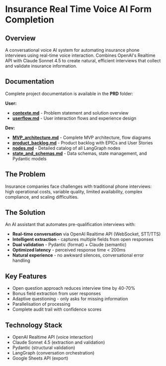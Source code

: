 # Insurance Real Time Voice AI Form Completion

## Overview

A conversational voice AI system for automating insurance phone interviews using real-time voice interaction. Combines OpenAI's Realtime API with Claude Sonnet 4.5 to create natural, efficient interviews that collect and validate insurance information.

## Documentation

Complete project documentation is available in the **PRD** folder:

**User:**

- **[contexte.md](./PRD/User/contexte.md)** - Problem statement and solution overview
- **[userflow.md](./PRD/User/userflow.md)** - User interaction flows and experience design

**Dev:**

- **[MVP_architecture.md](./PRD/Dev/MVP_architecture.md)** - Complete MVP architecture, flow diagrams
- **[product_backlog.md](./PRD/Dev/product_backlog.md)** - Product backlog with EPICs and User Stories
- **[nodes.md](./PRD/Dev/nodes.md)** - Detailed catalog of all LangGraph nodes
- **[state_and_schemas.md](./PRD/Dev/state_and_schemas.md)** - Data schemas, state management, and Pydantic models

## The Problem

Insurance companies face challenges with traditional phone interviews: high operational costs, variable quality, limited availability, complex compliance, and scaling difficulties.

## The Solution

An AI assistant that automates pre-qualification interviews with:
- **Real-time conversation** via OpenAI Realtime API (WebSocket, STT/TTS)
- **Intelligent extraction** - captures multiple fields from open responses
- **Dual validation** - Pydantic (format) + Claude (semantic)
- **Optimized latency** - perceived response time < 200ms
- **Natural experience** - no awkward silences, conversational error handling

## Key Features

- Open question approach reduces interview time by 40-70%
- Bonus field extraction from user responses
- Adaptive questioning - only asks for missing information
- Parallelisation of processing
- Complete audit trail with confidence scores

## Technology Stack

- OpenAI Realtime API (voice interaction)
- Claude Sonnet 4.5 (extraction and validation)
- Pydantic (structural validation)
- LangGraph (conversation orchestration)
- Google Sheets API (export)
